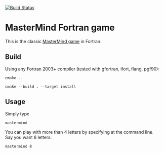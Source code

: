 [![Build Status](https://travis-ci.com/fortran-gaming/mastermind.svg?branch=master)](https://travis-ci.com/fortran-gaming/mastermind)

# MasterMind Fortran game

This is the classic [MasterMind game](https://en.wikipedia.org/wiki/Mastermind_%28board_game%29) in Fortran.


## Build
Using any Fortran 2003+ compiler (tested with gfortran, ifort, flang, pgf90):

    cmake ..
    
    cmake --build . --target install

## Usage
Simply type

    mastermind
    
You can play with more than 4 letters by specifying at the command line. Say you want 8 letters:

    mastermind 8
